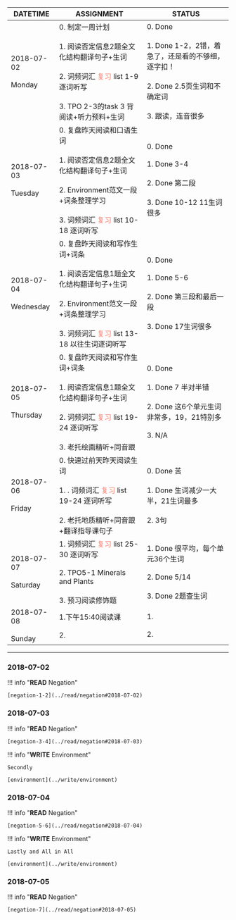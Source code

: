 DATETIME |  ASSIGNMENT | STATUS
------------ | ------------- | -------------
2018-07-02 <br><br> Monday | 0. 制定一周计划<br><br>1. 阅读否定信息2题全文化结构翻译句子+生词<br><br> 2. 词频词汇 <font color='Salmon'>复习</font> list 1-9 逐词听写<br><br>3. TPO 2-3的task 3 背阅读+听力预料+生词 |  0. Done<br><br>1. Done 1-2，2错，着急了，还是看的不够细，逐字扣！<br><br>2. Done 2.5页生词和不确定词<br><br>3. 跟读，连音很多
2018-07-03 <br><br> Tuesday | 0. 复盘昨天阅读和口语生词<br><br> 1. 阅读否定信息2题全文化结构翻译句子+生词<br><br> 2. Environment范文一段+词条整理学习<br><br>3. 词频词汇 <font color='Salmon'>复习</font> list 10-18 逐词听写|  0. Done<br><br>1. Done 3-4<br><br>2. Done 第二段<br><br>3. Done 10-12 11生词很多
2018-07-04 <br><br> Wednesday  | 0. 复盘昨天阅读和写作生词+词条<br><br>1. 阅读否定信息1题全文化结构翻译句子+生词<br><br> 2. Environment范文一段+词条整理学习<br><br>3. 词频词汇 <font color='Salmon'>复习</font> list  13-18 以往生词逐词听写 |  0. Done<br><br>1. Done 5-6<br><br>2. Done 第三段和最后一段<br><br>3. Done 17生词很多
2018-07-05 <br><br> Thursday  | 0. 复盘昨天阅读和写作生词+词条<br><br>1. 阅读否定信息1题全文化结构翻译句子+生词<br><br> 2. 词频词汇 <font color='Salmon'>复习</font> list  19-24 逐词听写 <br><br>3. 老托绘画精听+同音跟 | 0. Done<br><br>1. Done 7 半对半错<br><br>2. Done 这6个单元生词非常多，19，21特别多<br><br>3. N/A
2018-07-06 <br><br> Friday  | 0. 快速过前天昨天阅读生词 <br><br>1.  . 词频词汇 <font color='Salmon'>复习</font> list  19-24 逐词听写<br><br>2. 老托地质精听+同音跟+翻译指导课句子 | 0. Done 苦<br><br>1. Done 生词减少一大半，21生词最多<br><br>2. 3句
2018-07-07 <br><br> Saturday  | 1. 词频词汇 <font color='Salmon'>复习</font> list  25-30 逐词听写<br><br>2. TPO5-1 Minerals and Plants<br><br>3. 预习阅读修饰题 | 1. Done 很平均，每个单元36个生词<br><br>2. Done 5/14<br><br>3. Done 2题查生词
2018-07-08 <br><br> Sunday  | 1.下午15:40阅读课<br><br>2. | 1. <br><br>2.


----

### 2018-07-02

!!! info "**READ** Negation"
    
    [negation-1-2](../read/negation#2018-07-02)
     
### 2018-07-03

!!! info "**READ** Negation"
    
    [negation-3-4](../read/negation#2018-07-03)
    
!!! info "**WRITE** Environment"

    Secondly
    
    [environment](../write/environment)
    
### 2018-07-04

!!! info "**READ** Negation"
    
    [negation-5-6](../read/negation#2018-07-04)
    
!!! info "**WRITE** Environment"

    Lastly and All in All
    
    [environment](../write/environment)
    
### 2018-07-05

!!! info "**READ** Negation"
    
    [negation-7](../read/negation#2018-07-05)